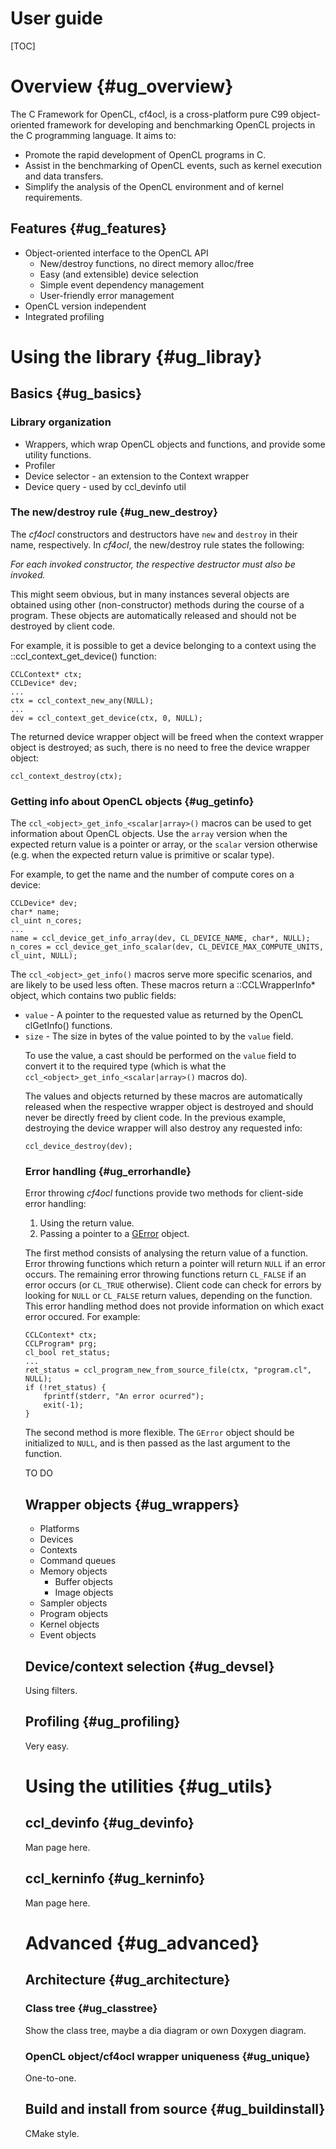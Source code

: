 User guide
==========

[TOC]

# Overview {#ug_overview}

The C Framework for OpenCL, cf4ocl, is a cross-platform pure C99
object-oriented framework for developing and benchmarking OpenCL
projects in the C programming language. It aims to:

* Promote the rapid development of OpenCL programs in C.
* Assist in the benchmarking of OpenCL events, such as kernel execution
and data transfers.
* Simplify the analysis of the OpenCL environment and of kernel
requirements.

## Features {#ug_features}

* Object-oriented interface to the OpenCL API
  * New/destroy functions, no direct memory alloc/free
  * Easy (and extensible) device selection
  * Simple event dependency management
  * User-friendly error management
* OpenCL version independent
* Integrated profiling

# Using the library {#ug_libray}

## Basics {#ug_basics}

### Library organization

* Wrappers, which wrap OpenCL objects and functions, and provide some
utility functions.
* Profiler
* Device selector - an extension to the Context wrapper
* Device query - used by ccl_devinfo util

### The new/destroy rule {#ug_new_destroy}

The _cf4ocl_ constructors and destructors have `new` and `destroy` in
their name, respectively. In _cf4ocl_, the new/destroy rule states
the following:

_For each invoked constructor, the respective destructor must also be
invoked._

This might seem obvious, but in many instances several objects are
obtained using other (non-constructor) methods during the course of a
program. These objects are automatically released and should not be
destroyed by client code.

For example, it is possible to get a device belonging to a context
using the ::ccl_context_get_device() function:

~~~~~~~~~~~~~~~{.c}
CCLContext* ctx;
CCLDevice* dev;
...
ctx = ccl_context_new_any(NULL);
...
dev = ccl_context_get_device(ctx, 0, NULL);
~~~~~~~~~~~~~~~

The returned device wrapper object will be freed when the context
wrapper object is destroyed; as such, there is no need to free the
device wrapper object:

~~~~~~~~~~~~~~~{.c}
ccl_context_destroy(ctx);
~~~~~~~~~~~~~~~

### Getting info about OpenCL objects {#ug_getinfo}

The `ccl_<object>_get_info_<scalar|array>()` macros can be used to get
information about OpenCL objects. Use the `array` version when the
expected return value is a pointer or array, or the `scalar` version
otherwise (e.g. when the expected return value is primitive or scalar
type).

For example, to get the name and the number of compute cores on a device:

~~~~~~~~~~~~~~~{.c}
CCLDevice* dev;
char* name;
cl_uint n_cores;
...
name = ccl_device_get_info_array(dev, CL_DEVICE_NAME, char*, NULL);
n_cores = ccl_device_get_info_scalar(dev, CL_DEVICE_MAX_COMPUTE_UNITS, cl_uint, NULL);
~~~~~~~~~~~~~~~

The `ccl_<object>_get_info()` macros serve more specific scenarios, and
are likely to be used less often. These macros return a
::CCLWrapperInfo* object, which contains two public fields:

* `value` - A pointer to the requested value as returned by the OpenCL
clGet<Object>Info() functions.
* `size` - The size in bytes of the value pointed to by the `value`
field.

To use the value, a cast should be performed on the `value` field to
convert it to the required type (which is what the
`ccl_<object>_get_info_<scalar|array>()` macros do).

The values and objects returned by these macros are automatically
released when the respective wrapper object is destroyed and should
never be directly freed by client code. In the previous example,
destroying the device wrapper will also destroy any requested info:

~~~~~~~~~~~~~~~{.c}
ccl_device_destroy(dev);
~~~~~~~~~~~~~~~

### Error handling {#ug_errorhandle}

Error throwing _cf4ocl_ functions provide two methods for client-side
error handling:

1. Using the return value.
2. Passing a pointer to a
[GError](https://developer.gnome.org/glib/stable/glib-Error-Reporting.html#GError)
object.

The first method consists of analysing the return value of a function.
Error throwing functions which return a pointer will return `NULL` if
an error occurs. The remaining error throwing functions return
`CL_FALSE` if an error occurs (or `CL_TRUE` otherwise). Client code can
check for errors by looking for `NULL` or `CL_FALSE` return values,
depending on the function. This error handling method does not provide
information on which exact error occured. For example:

~~~~~~~~~~~~~~~{.c}
CCLContext* ctx;
CCLProgram* prg;
cl_bool ret_status;
...
ret_status = ccl_program_new_from_source_file(ctx, "program.cl", NULL);
if (!ret_status) {
	fprintf(stderr, "An error ocurred");
	exit(-1);
}
~~~~~~~~~~~~~~~

The second method is more flexible. The `GError` object should be
initialized to `NULL`, and is then passed as the last argument to the
function.

TO DO

## Wrapper objects {#ug_wrappers}

* Platforms
* Devices
* Contexts
* Command queues
* Memory objects
  * Buffer objects
  * Image objects
* Sampler objects
* Program objects
* Kernel objects
* Event objects

## Device/context selection {#ug_devsel}

Using filters.

## Profiling {#ug_profiling}

Very easy.

# Using the utilities {#ug_utils}

## ccl_devinfo {#ug_devinfo}

Man page here.

## ccl_kerninfo {#ug_kerninfo}

Man page here.

# Advanced {#ug_advanced}

## Architecture {#ug_architecture}

### Class tree {#ug_classtree}

Show the class tree, maybe a dia diagram or own Doxygen diagram.

### OpenCL object/cf4ocl wrapper uniqueness {#ug_unique}

One-to-one.

## Build and install from source {#ug_buildinstall}

CMake style.
